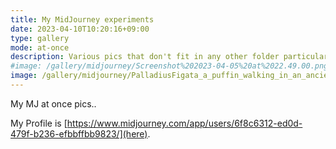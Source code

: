 ```yaml
---
title: My MidJourney experiments
date: 2023-04-10T10:20:16+09:00
type: gallery
mode: at-once
description: Various pics that don't fit in any other folder particularly..
#image: /gallery/midjourney/Screenshot%202023-04-05%20at%2022.49.00.png
image: /gallery/midjourney/PalladiusFigata_a_puffin_walking_in_an_ancient_Japanese_town_mi_1b0ec3d7-168f-41ba-a537-cd26141f995a.png
---
```


My MJ at once pics..

My Profile is [https://www.midjourney.com/app/users/6f8c6312-ed0d-479f-b236-efbbffbb9823/](here). 
